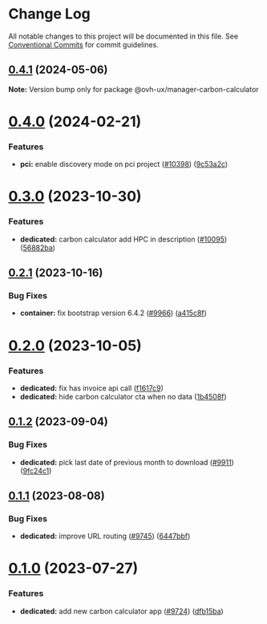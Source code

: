 # Change Log

All notable changes to this project will be documented in this file.
See [Conventional Commits](https://conventionalcommits.org) for commit guidelines.

## [0.4.1](https://github.com/ovh/manager/compare/@ovh-ux/manager-carbon-calculator@0.4.0...@ovh-ux/manager-carbon-calculator@0.4.1) (2024-05-06)

**Note:** Version bump only for package @ovh-ux/manager-carbon-calculator





# [0.4.0](https://github.com/ovh/manager/compare/@ovh-ux/manager-carbon-calculator@0.3.0...@ovh-ux/manager-carbon-calculator@0.4.0) (2024-02-21)


### Features

* **pci:** enable discovery mode on pci project ([#10398](https://github.com/ovh/manager/issues/10398)) ([9c53a2c](https://github.com/ovh/manager/commit/9c53a2c4c661a17d2b492fc18c031ab09291bee8))





# [0.3.0](https://github.com/ovh/manager/compare/@ovh-ux/manager-carbon-calculator@0.2.1...@ovh-ux/manager-carbon-calculator@0.3.0) (2023-10-30)


### Features

* **dedicated:** carbon calculator add HPC in description ([#10095](https://github.com/ovh/manager/issues/10095)) ([56882ba](https://github.com/ovh/manager/commit/56882bade92c305a45ef3f4da16bf74de2fde2ac))





## [0.2.1](https://github.com/ovh/manager/compare/@ovh-ux/manager-carbon-calculator@0.2.0...@ovh-ux/manager-carbon-calculator@0.2.1) (2023-10-16)


### Bug Fixes

* **container:** fix bootstrap version 6.4.2 ([#9966](https://github.com/ovh/manager/issues/9966)) ([a415c8f](https://github.com/ovh/manager/commit/a415c8f4952c8ab6daaefecf6f32409cd7b6b312))





# [0.2.0](https://github.com/ovh/manager/compare/@ovh-ux/manager-carbon-calculator@0.1.2...@ovh-ux/manager-carbon-calculator@0.2.0) (2023-10-05)


### Features

* **dedicated:** fix has invoice api call ([f1617c9](https://github.com/ovh/manager/commit/f1617c9f5c9ddd0688c8f904cccdd69839c4ff97))
* **dedicated:** hide carbon calculator cta when no data ([1b4508f](https://github.com/ovh/manager/commit/1b4508f6380fa69ac09b3a70a66fa129bce0d8a7))





## [0.1.2](https://github.com/ovh/manager/compare/@ovh-ux/manager-carbon-calculator@0.1.1...@ovh-ux/manager-carbon-calculator@0.1.2) (2023-09-04)


### Bug Fixes

* **dedicated:** pick last date of previous month to download ([#9911](https://github.com/ovh/manager/issues/9911)) ([9fc24c1](https://github.com/ovh/manager/commit/9fc24c108a9762848e839f3e53b93fd0eca2e3e6))





## [0.1.1](https://github.com/ovh/manager/compare/@ovh-ux/manager-carbon-calculator@0.1.0...@ovh-ux/manager-carbon-calculator@0.1.1) (2023-08-08)


### Bug Fixes

* **dedicated:** improve URL routing ([#9745](https://github.com/ovh/manager/issues/9745)) ([6447bbf](https://github.com/ovh/manager/commit/6447bbf7b4adf5446d388e139efa8c0e75aae7cf))





# [0.1.0](https://github.com/ovh/manager/compare/@ovh-ux/manager-carbon-calculator@0.0.0...@ovh-ux/manager-carbon-calculator@0.1.0) (2023-07-27)


### Features

* **dedicated:** add new carbon calculator app ([#9724](https://github.com/ovh/manager/issues/9724)) ([dfb15ba](https://github.com/ovh/manager/commit/dfb15ba88a2b678d2e4a91654360a47823d8cfb4))
